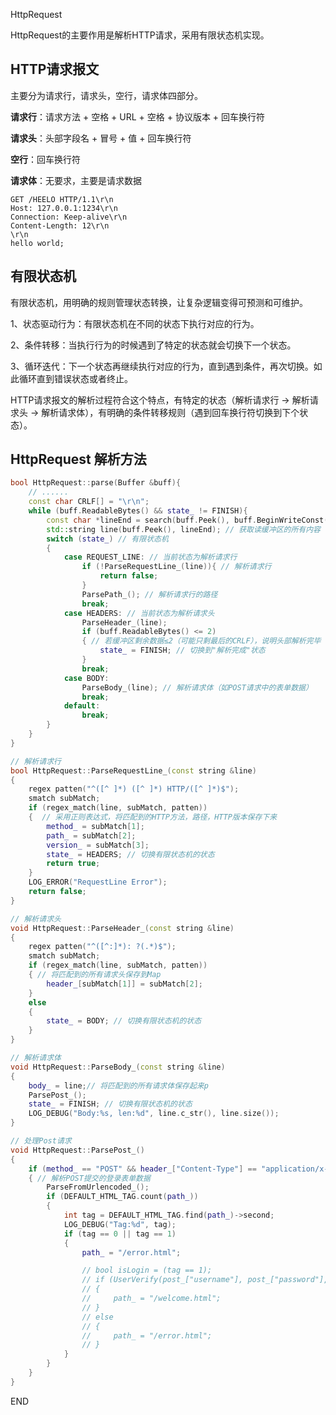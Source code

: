 HttpRequest

HttpRequest的主要作用是解析HTTP请求，采用有限状态机实现。



## HTTP请求报文

主要分为请求行，请求头，空行，请求体四部分。

**请求行**：请求方法 + 空格 + URL + 空格 + 协议版本 + 回车换行符

**请求头**：头部字段名 + 冒号 + 值 + 回车换行符

**空行**：回车换行符

**请求体**：无要求，主要是请求数据

```http
GET /HEELO HTTP/1.1\r\n
Host: 127.0.0.1:1234\r\n
Connection: Keep-alive\r\n
Content-Length: 12\r\n
\r\n
hello world;
```





## 有限状态机

有限状态机，用明确的规则管理状态转换，让复杂逻辑变得可预测和可维护。

1、状态驱动行为：有限状态机在不同的状态下执行对应的行为。

2、条件转移：当执行行为的时候遇到了特定的状态就会切换下一个状态。

3、循环迭代：下一个状态再继续执行对应的行为，直到遇到条件，再次切换。如此循环直到错误状态或者终止。



HTTP请求报文的解析过程符合这个特点，有特定的状态（解析请求行 -> 解析请求头 -> 解析请求体），有明确的条件转移规则（遇到回车换行符切换到下个状态）。





## HttpRequest 解析方法

```c++
bool HttpRequest::parse(Buffer &buff){
    // ......
    const char CRLF[] = "\r\n";
    while (buff.ReadableBytes() && state_ != FINISH){
        const char *lineEnd = search(buff.Peek(), buff.BeginWriteConst(), CRLF, CRLF + 2);
        std::string line(buff.Peek(), lineEnd); // 获取读缓冲区的所有内容
        switch (state_) // 有限状态机
        {
            case REQUEST_LINE: // 当前状态为解析请求行
                if (!ParseRequestLine_(line)){ // 解析请求行
                    return false;
                }
                ParsePath_(); // 解析请求行的路径
                break;
            case HEADERS: // 当前状态为解析请求头
                ParseHeader_(line);
                if (buff.ReadableBytes() <= 2)
                { // 若缓冲区剩余数据≤2（可能只剩最后的CRLF），说明头部解析完毕
                    state_ = FINISH; // 切换到"解析完成"状态
                }
                break;
            case BODY:
                ParseBody_(line); // 解析请求体（如POST请求中的表单数据）
                break;
            default:
                break;
        }
    }
}

// 解析请求行
bool HttpRequest::ParseRequestLine_(const string &line)
{
    regex patten("^([^ ]*) ([^ ]*) HTTP/([^ ]*)$");
    smatch subMatch;
    if (regex_match(line, subMatch, patten))
    {  // 采用正则表达式，将匹配到的HTTP方法，路径，HTTP版本保存下来
        method_ = subMatch[1];
        path_ = subMatch[2];
        version_ = subMatch[3];
        state_ = HEADERS; // 切换有限状态机的状态
        return true;
    }
    LOG_ERROR("RequestLine Error");
    return false;
}

// 解析请求头
void HttpRequest::ParseHeader_(const string &line)
{
    regex patten("^([^:]*): ?(.*)$");
    smatch subMatch;
    if (regex_match(line, subMatch, patten))
    { // 将匹配到的所有请求头保存到Map
        header_[subMatch[1]] = subMatch[2];
    }
    else
    {
        state_ = BODY; // 切换有限状态机的状态
    }
}

// 解析请求体
void HttpRequest::ParseBody_(const string &line)
{
    body_ = line;// 将匹配到的所有请求体保存起来p
    ParsePost_();
    state_ = FINISH; // 切换有限状态机的状态
    LOG_DEBUG("Body:%s, len:%d", line.c_str(), line.size());
}

// 处理Post请求
void HttpRequest::ParsePost_()
{
    if (method_ == "POST" && header_["Content-Type"] == "application/x-www-form-urlencoded")
    { // 解析POST提交的登录表单数据
        ParseFromUrlencoded_();
        if (DEFAULT_HTML_TAG.count(path_))
        {
            int tag = DEFAULT_HTML_TAG.find(path_)->second;
            LOG_DEBUG("Tag:%d", tag);
            if (tag == 0 || tag == 1)
            {
                path_ = "/error.html";

                // bool isLogin = (tag == 1);
                // if (UserVerify(post_["username"], post_["password"], isLogin))
                // {
                //     path_ = "/welcome.html";
                // }
                // else
                // {
                //     path_ = "/error.html";
                // }
            }
        }
    }
}
```











END